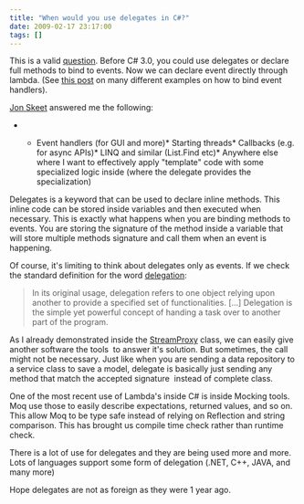 ```yaml
---
title: "When would you use delegates in C#?"
date: 2009-02-17 23:17:00
tags: []
---
```


This is a valid [question](http://stackoverflow.com/questions/191153/when-would-you-use-delegates-in-c). Before C# 3.0, you could use delegates or declare full methods to bind to events. Now we can declare event directly through lambda. (See [this post](http://blog.decarufel.net/2009/02/10-reasons-why-net-sucks.html) on many different examples on how to bind event handlers).

[Jon Skeet](http://pobox.com/~skeet/csharp) answered me the following:

*   &nbsp;

    *   Event handlers (for GUI and more)*   Starting threads*   Callbacks (e.g. for async APIs)*   LINQ and similar (List.Find etc)*   Anywhere else where I want to effectively apply "template" code with some specialized logic inside (where the delegate provides the specialization)

Delegates is a keyword that can be used to declare inline methods. This inline code can be stored inside variables and then executed when necessary. This is exactly what happens when you are binding methods to events. You are storing the signature of the method inside a variable that will store multiple methods signature and call them when an event is happening.

Of course, it's limiting to think about delegates only as events. If we check the standard definition for the word [delegation](http://en.wikipedia.org/wiki/Delegation_(programming)):

> In its original usage, delegation refers to one object relying upon another to provide a specified set of functionalities. [...] Delegation is the simple yet powerful concept of handing a task over to another part of the program.

As I already demonstrated inside the [StreamProxy](http://blog.decayingcode.com/2009/01/creating-streamproxy-with.html) class, we can easily give another software the tools&nbsp; to answer it's solution. But sometimes, the call might not be necessary. Just like when you are sending a data repository to a service class to save a model, delegate is basically just sending any method that match the accepted signature&nbsp; instead of complete class.

One of the most recent use of Lambda's inside C# is inside Mocking tools. Moq use those to easily describe expectations, returned values, and so on. This allow Moq to be type safe instead of relying on Reflection and string comparison. This has brought us compile time check rather than runtime check.

There is a lot of use for delegates and they are being used more and more. Lots of languages support some form of delegation (.NET, C++, JAVA, and many more)

Hope delegates are not as foreign as they were 1 year ago.

